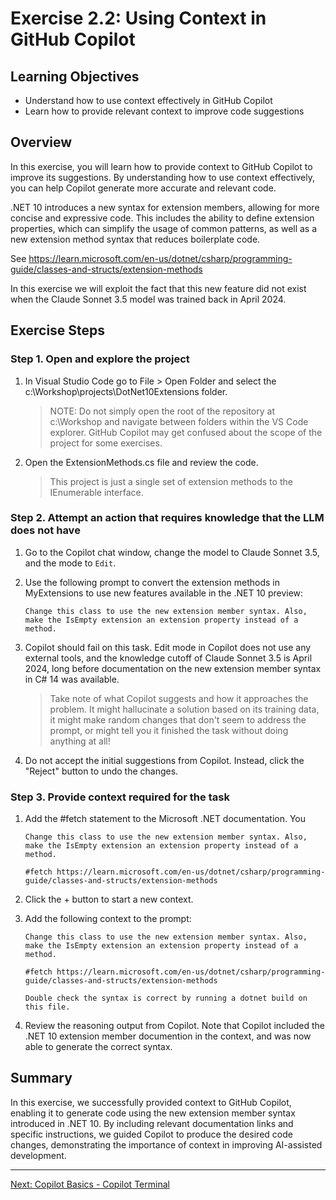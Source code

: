 # Exercise 2.2: Using Context in GitHub Copilot

## Learning Objectives

- Understand how to use context effectively in GitHub Copilot
- Learn how to provide relevant context to improve code suggestions

## Overview

In this exercise, you will learn how to provide context to GitHub Copilot to improve its suggestions. By understanding how to use context effectively, you can help Copilot generate more accurate and relevant code.

.NET 10 introduces a new syntax for extension members, allowing for more concise and expressive code. This includes the ability to define extension properties, which can simplify the usage of common patterns, as well as a new extension method syntax that reduces boilerplate code.

See https://learn.microsoft.com/en-us/dotnet/csharp/programming-guide/classes-and-structs/extension-methods

In this exercise we will exploit the fact that this new feature did not exist when the Claude Sonnet 3.5 model was trained back in April 2024.

## Exercise Steps

### Step 1. Open and explore the project

1. In Visual Studio Code go to File > Open Folder and select the c:\Workshop\projects\DotNet10Extensions folder.
    
    > NOTE: Do not simply open the root of the repository at c:\Workshop and navigate between folders within the VS Code explorer. GitHub Copilot may get confused about the scope of the project for some exercises.

1. Open the ExtensionMethods.cs file and review the code.

    > This project is just a single set of extension methods to the IEnumerable interface.

### Step 2. Attempt an action that requires knowledge that the LLM does not have

1. Go to the Copilot chat window, change the model to Claude Sonnet 3.5, and the mode to ``Edit``.

1. Use the following prompt to convert the extension methods in MyExtensions to use new features available in the .NET 10 preview:

    ```
    Change this class to use the new extension member syntax. Also, make the IsEmpty extension an extension property instead of a method.
    ```

1. Copilot should fail on this task. Edit mode in Copilot does not use any external tools, and the knowledge cutoff of Claude Sonnet 3.5 is April 2024, long before documentation on the new extension member syntax in C# 14 was available.

    > Take note of what Copilot suggests and how it approaches the problem. It might hallucinate a solution based on its training data, it might make random changes that don't seem to address the prompt, or might tell you it finished the task without doing anything at all!

1. Do not accept the initial suggestions from Copilot. Instead, click the "Reject" button to undo the changes.

### Step 3. Provide context required for the task

1. Add the #fetch statement to the Microsoft .NET documentation. You
    
    ```
    Change this class to use the new extension member syntax. Also, make the IsEmpty extension an extension property instead of a method.
    
    #fetch https://learn.microsoft.com/en-us/dotnet/csharp/programming-guide/classes-and-structs/extension-methods
    ```

1. Click the + button to start a new context.

1. Add the following context to the prompt:
    
    ```
    Change this class to use the new extension member syntax. Also, make the IsEmpty extension an extension property instead of a method.
    
    #fetch https://learn.microsoft.com/en-us/dotnet/csharp/programming-guide/classes-and-structs/extension-methods
    
    Double check the syntax is correct by running a dotnet build on this file.
    ```

1. Review the reasoning output from Copilot. Note that Copilot included the .NET 10 extension member documention in the context, and was now able to generate the correct syntax.

## Summary

In this exercise, we successfully provided context to GitHub Copilot, enabling it to generate code using the new extension member syntax introduced in .NET 10. By including relevant documentation links and specific instructions, we guided Copilot to produce the desired code changes, demonstrating the importance of context in improving AI-assisted development.

---

[Next: Copilot Basics - Copilot Terminal](../2.3-copilot-terminal/README.md)

